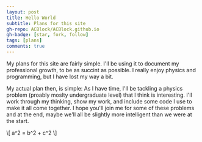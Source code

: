 ```yaml
---
layout: post
title: Hello World
subtitle: Plans for this site
gh-repo: ACBlock/ACBlock.github.io
gh-badge: [star, fork, follow]
tags: [plans]
comments: true
---
```


My plans for this site are fairly simple. I'll be using it to document my professional growth, to be as succint as possible. I really enjoy physics and programming, but I have lost my way a bit. 

My actual plan then, is simple: As I have time, I'll be tackling a physics problem (proably moslty undergraduate level) that I think is interesting. I'll work through my thinking, show my work, and include some code I use to make it all come together. I hope you'll join me for some of these problems and at the end, maybe we'll all be slightly more intelligent than we were at the start.

\\[ a^2 = b^2 + c^2 \\]

